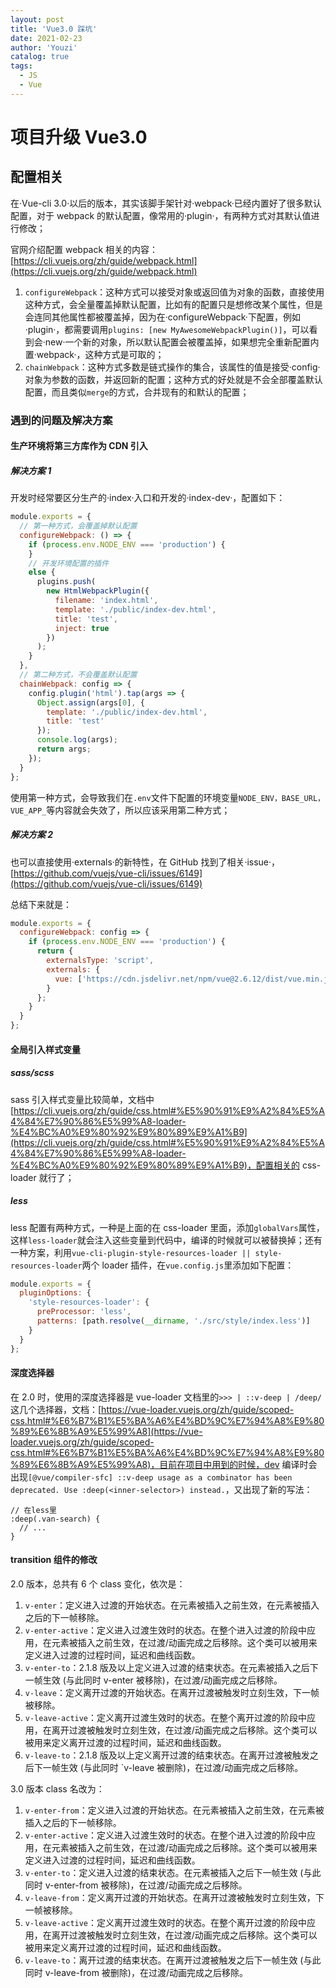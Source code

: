```yaml
---
layout: post
title: 'Vue3.0 踩坑'
date: 2021-02-23
author: 'Youzi'
catalog: true
tags:
  - JS
  - Vue
---
```


# 项目升级 Vue3.0

## 配置相关

在·Vue-cli 3.0·以后的版本，其实该脚手架针对·webpack·已经内置好了很多默认配置，对于 webpack 的默认配置，像常用的·plugin·，有两种方式对其默认值进行修改；

官网介绍配置 webpack 相关的内容：[https://cli.vuejs.org/zh/guide/webpack.html](https://cli.vuejs.org/zh/guide/webpack.html)

1. `configureWebpack`：这种方式可以接受对象或返回值为对象的函数，直接使用这种方式，会全量覆盖掉默认配置，比如有的配置只是想修改某个属性，但是会连同其他属性都被覆盖掉，因为在·configureWebpack·下配置，例如·plugin·，都需要调用`plugins: [new MyAwesomeWebpackPlugin()]`，可以看到会·new·一个新的对象，所以默认配置会被覆盖掉，如果想完全重新配置内置·webpack·，这种方式是可取的；
2. `chainWebpack`：这种方式多数是链式操作的集合，该属性的值是接受·config·对象为参数的函数，并返回新的配置；这种方式的好处就是不会全部覆盖默认配置，而且类似`merge`的方式，合并现有的和默认的配置；

### 遇到的问题及解决方案

#### 生产环境将第三方库作为 CDN 引入

##### 解决方案 1

开发时经常要区分生产的·index·入口和开发的·index-dev·，配置如下：

```javascript
module.exports = {
  // 第一种方式，会覆盖掉默认配置
  configureWebpack: () => {
    if (process.env.NODE_ENV === 'production') {
    }
    // 开发环境配置的插件
    else {
      plugins.push(
        new HtmlWebpackPlugin({
          filename: 'index.html',
          template: './public/index-dev.html',
          title: 'test',
          inject: true
        })
      );
    }
  },
  // 第二种方式，不会覆盖默认配置
  chainWebpack: config => {
    config.plugin('html').tap(args => {
      Object.assign(args[0], {
        template: './public/index-dev.html',
        title: 'test'
      });
      console.log(args);
      return args;
    });
  }
};
```

使用第一种方式，会导致我们在`.env`文件下配置的环境变量`NODE_ENV，BASE_URL，VUE_APP_`等内容就会失效了，所以应该采用第二种方式；

##### 解决方案 2

也可以直接使用·externals·的新特性，在 GitHub 找到了相关·issue·，[https://github.com/vuejs/vue-cli/issues/6149](https://github.com/vuejs/vue-cli/issues/6149)

总结下来就是：

```javascript
module.exports = {
  configureWebpack: config => {
    if (process.env.NODE_ENV === 'production') {
      return {
        externalsType: 'script',
        externals: {
          vue: ['https://cdn.jsdelivr.net/npm/vue@2.6.12/dist/vue.min.js', 'Vue']
        }
      };
    }
  }
};
```

#### 全局引入样式变量

##### sass/scss

sass 引入样式变量比较简单，文档中[https://cli.vuejs.org/zh/guide/css.html#%E5%90%91%E9%A2%84%E5%A4%84%E7%90%86%E5%99%A8-loader-%E4%BC%A0%E9%80%92%E9%80%89%E9%A1%B9](https://cli.vuejs.org/zh/guide/css.html#%E5%90%91%E9%A2%84%E5%A4%84%E7%90%86%E5%99%A8-loader-%E4%BC%A0%E9%80%92%E9%80%89%E9%A1%B9)，配置相关的 css-loader 就行了；

##### less

less 配置有两种方式，一种是上面的在 css-loader 里面，添加`globalVars`属性，这样`less-loader`就会注入这些变量到代码中，编译的时候就可以被替换掉；还有一种方案，利用`vue-cli-plugin-style-resources-loader || style-resources-loader`两个 loader 插件，在`vue.config.js`里添加如下配置：

```javascript
module.exports = {
  pluginOptions: {
    'style-resources-loader': {
      preProcessor: 'less',
      patterns: [path.resolve(__dirname, './src/style/index.less')]
    }
  }
};
```

#### 深度选择器

在 2.0 时，使用的深度选择器是 vue-loader 文档里的`>>> | ::v-deep | /deep/`这几个选择器，文档：[https://vue-loader.vuejs.org/zh/guide/scoped-css.html#%E6%B7%B1%E5%BA%A6%E4%BD%9C%E7%94%A8%E9%80%89%E6%8B%A9%E5%99%A8](https://vue-loader.vuejs.org/zh/guide/scoped-css.html#%E6%B7%B1%E5%BA%A6%E4%BD%9C%E7%94%A8%E9%80%89%E6%8B%A9%E5%99%A8)，目前在项目中用到的时候，dev 编译时会出现`[@vue/compiler-sfc] ::v-deep usage as a combinator has been deprecated. Use :deep(<inner-selector>) instead.`，又出现了新的写法：

```less
// 在less里
:deep(.van-search) {
  // ...
}
```

#### transition 组件的修改

2.0 版本，总共有 6 个 class 变化，依次是：

1. `v-enter`：定义进入过渡的开始状态。在元素被插入之前生效，在元素被插入之后的下一帧移除。
1. `v-enter-active`：定义进入过渡生效时的状态。在整个进入过渡的阶段中应用，在元素被插入之前生效，在过渡/动画完成之后移除。这个类可以被用来定义进入过渡的过程时间，延迟和曲线函数。
1. `v-enter-to`：2.1.8 版及以上定义进入过渡的结束状态。在元素被插入之后下一帧生效 (与此同时 v-enter 被移除)，在过渡/动画完成之后移除。
1. `v-leave`：定义离开过渡的开始状态。在离开过渡被触发时立刻生效，下一帧被移除。
1. `v-leave-active`：定义离开过渡生效时的状态。在整个离开过渡的阶段中应用，在离开过渡被触发时立刻生效，在过渡/动画完成之后移除。这个类可以被用来定义离开过渡的过程时间，延迟和曲线函数。
1. `v-leave-to`：2.1.8 版及以上定义离开过渡的结束状态。在离开过渡被触发之后下一帧生效 (与此同时 `v-leave 被删除)，在过渡/动画完成之后移除。

3.0 版本 class 名改为：

1. `v-enter-from`：定义进入过渡的开始状态。在元素被插入之前生效，在元素被插入之后的下一帧移除。
1. `v-enter-active`：定义进入过渡生效时的状态。在整个进入过渡的阶段中应用，在元素被插入之前生效，在过渡/动画完成之后移除。这个类可以被用来定义进入过渡的过程时间，延迟和曲线函数。
1. `v-enter-to`：定义进入过渡的结束状态。在元素被插入之后下一帧生效 (与此同时 v-enter-from 被移除)，在过渡/动画完成之后移除。
1. `v-leave-from`：定义离开过渡的开始状态。在离开过渡被触发时立刻生效，下一帧被移除。
1. `v-leave-active`：定义离开过渡生效时的状态。在整个离开过渡的阶段中应用，在离开过渡被触发时立刻生效，在过渡/动画完成之后移除。这个类可以被用来定义离开过渡的过程时间，延迟和曲线函数。
1. `v-leave-to`：离开过渡的结束状态。在离开过渡被触发之后下一帧生效 (与此同时 v-leave-from 被删除)，在过渡/动画完成之后移除。
